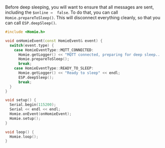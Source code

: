 Before deep sleeping, you will want to ensure that all messages are sent, including the `$online →  false`. To do that, you can call `Homie.prepareToSleep()`. This will disconnect everything cleanly, so that you can call `ESP.deepSleep()`.

```c++
#include <Homie.h>

void onHomieEvent(const HomieEvent& event) {
  switch(event.type) {
    case HomieEventType::MQTT_CONNECTED:
      Homie.getLogger() << "MQTT connected, preparing for deep sleep..." << endl;
      Homie.prepareToSleep();
      break;
    case HomieEventType::READY_TO_SLEEP:
      Homie.getLogger() << "Ready to sleep" << endl;
      ESP.deepSleep();
      break;
  }
}

void setup() {
  Serial.begin(115200);
  Serial << endl << endl;
  Homie.onEvent(onHomieEvent);
  Homie.setup();
}

void loop() {
  Homie.loop();
}
```
